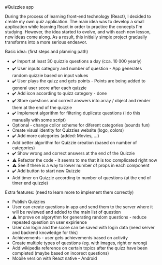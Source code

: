 #Quizzies app

During the process of learning front-end technology (React), I decided to create my own quiz application. The main idea was to develop a small application while learning React in order to practice the concepts I'm studying. However, the idea started to evolve, and with each new lesson, new ideas come along. As a result, this initially simple project gradually transforms into a more serious endeavor.

Basic idea:
(first steps and planning path)

- ✔️ Import at least 30 quizzie questions a day (cca. 10 000 yearly)
- ✔️ User inputs category and number of question - App generates random quizzie based on input values
- ✔️ User plays the quizz and gets points - Points are being added to general user score after each quizzie
- ✔️ Add icon according to quizz category - done
- ✔️ Store questions and correct answers into array / object and render them at the end of the quizzie
- ✔️ Implement algorithm for filtering duplicate questions (i do this manually with some script)
- Optional - change collor scheme for diferent categories (sounds fun)
- Create visual identity for Quizzies website (logo, colors)
- ✔️ Add more categories (added: Movies, ...)
- Add better algorithm for Quizzie creation (based on number of categories)
- ✔️ Show wrong and correct answers at the end of the Quizzie
- ⚠️ Refactor the code - it seems to me that it is too complicated right now
- ⚠️ See if there is a way to lower number of props in each component
- ✔️ Add button to start new Quizzie
- Add timer on Quizzie according to number of questions (at the end of timer end quizzie)

Extra features:
(need to learn more to implement them correctly)

- Publish Quizzies
- User can create questions in app and send them to the server where it will be reviewed and added to the main list of question
- ⚠️ Improve on algorythm for generating random questions - reduce repeated question on user expirience
- User can login and the score can be saved with login data (need server and backend knowledge for this)
- Achievements - user gets achievements based on activity
- Create multiple types of questions (eg. with images, right or wrong)
- Add wikipedia reference on certain topics after the quizz have been completed (maybe based on incorect questions)
- Mobile version with React native - Android
